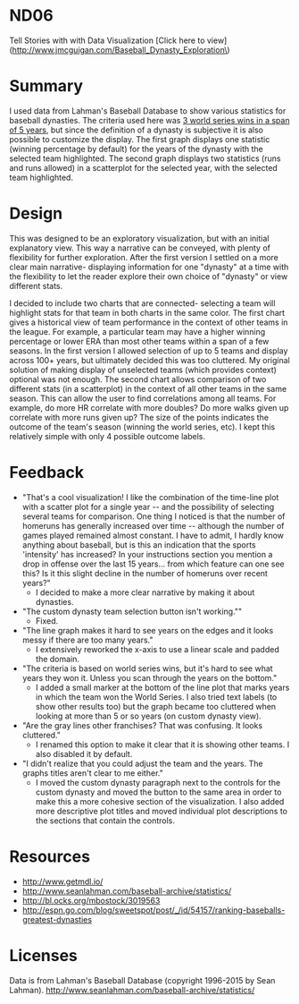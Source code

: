# ND06
Tell Stories with with Data Visualization
[Click here to view](http://www.jmcguigan.com/Baseball_Dynasty_Exploration\)

# Summary
I used data from Lahman's Baseball Database to show various statistics for baseball dynasties.  The criteria used here was <a href="http://espn.go.com/blog/sweetspot/post/_/id/54157/ranking-baseballs-greatest-dynasties">3 world series wins in a span of 5 years</a>, but since the definition of a dynasty is subjective it is also possible to customize the display.  The first graph displays one statistic (winning percentage by default) for the years of the dynasty with the selected team highlighted. The second graph displays two statistics (runs and runs allowed) in a scatterplot for the selected year, with the selected team highlighted.  

# Design
This was designed to be an exploratory visualization, but with an initial explanatory view.  This way a narrative can be conveyed, with plenty of flexibility for further exploration.  After the first version I settled on a more clear main narrative- displaying information for one "dynasty" at a time with the flexibility to let the reader explore their own choice of "dynasty" or view different stats.

I decided to include two charts that are connected- selecting a team will highlight stats for that team in both charts in the same color.  The first chart gives a historical view of team performance in the context of other teams in the league. For example, a particular team may have a higher winning percentage or lower ERA than most other teams within a span of a few seasons.  In the first version I allowed selection of up to 5 teams and display across 100+ years, but ultimately decided this was too cluttered.  My original solution of making display of unselected teams (which provides context) optional was not enough.  The second chart allows comparison of two different stats (in a scatterplot) in the context of all other teams in the same season.  This can allow the user to find correlations among all teams.  For example, do more HR correlate with more doubles?  Do more walks given up correlate with more runs given up?  The size of the points indicates the outcome of the team's season (winning the world series, etc).  I kept this relatively simple with only 4 possible outcome labels.

# Feedback
* "That's a cool visualization! I like the combination of the time-line plot with a scatter plot for a single year -- and the possibility of selecting several teams for comparison.  One thing I noticed is that the number of homeruns has generally increased over time -- although the number of games played remained almost constant. I have to admit, I hardly know anything about baseball, but is this an indication that the sports 'intensity' has increased? In your instructions section you mention a drop in offense over the last 15 years... from which feature can one see this? Is it this slight decline in the number of homeruns over recent years?"
  * I decided to make a more clear narrative by making it about dynasties.
* "The custom dynasty team selection button isn't working.""
  * Fixed.
* "The line graph makes it hard to see years on the edges and it looks messy if there are too many years."
  * I extensively reworked the x-axis to use a linear scale and padded the domain.
* "The criteria is based on world series wins, but it's hard to see what years they won it.  Unless you scan through the years on the bottom."
  * I added a small marker at the bottom of the line plot that marks years in which the team won the World Series.  I also tried text labels (to show other results too) but the graph became too cluttered when looking at more than 5 or so years (on custom dynasty view).
* "Are the gray lines other franchises?  That was confusing.  It looks cluttered."
  * I renamed this option to make it clear that it is showing other teams.  I also disabled it by default.
* "I didn't realize that you could adjust the team and the years.  The graphs titles aren't clear to me either."
  * I moved the custom dynasty paragraph next to the controls for the custom dynasty and moved the button to the same area in order to make this a more cohesive section of the visualization.  I also added more descriptive plot titles and moved individual plot descriptions to the sections that contain the controls.


# Resources
* http://www.getmdl.io/
* http://www.seanlahman.com/baseball-archive/statistics/
* http://bl.ocks.org/mbostock/3019563
* http://espn.go.com/blog/sweetspot/post/_/id/54157/ranking-baseballs-greatest-dynasties


# Licenses
Data is from Lahman's Baseball Database (copyright 1996-2015 by Sean Lahman).
http://www.seanlahman.com/baseball-archive/statistics/
